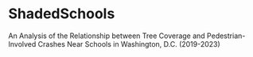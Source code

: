 # ShadedSchools
An Analysis of the Relationship between Tree Coverage and Pedestrian-Involved Crashes Near Schools in Washington, D.C. (2019-2023)
